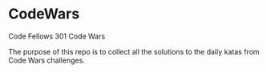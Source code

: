 # CodeWars
Code Fellows 301 Code Wars

The purpose of this repo is to collect all the solutions to the daily katas from Code Wars challenges.    

